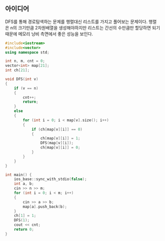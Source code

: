 ## 아이디어
DFS를 통해 경로탐색하는 문제를 행렬대신 리스트를 가지고 풀어보는 문제이다.
행렬은 n의 크기만큼 2차원배열을 생성해야하지만 리스트는 간선의 수만큼만 할당하면 되기 때문에
메모리 낭비 측면에서 좋은 성능을 보인다. 


```cpp
#include<iostream>
#include<vector>
using namespace std;

int n, m, cnt = 0;
vector<int> map[21];
int ch[21];

void DFS(int v)
{
	if (v == n)
	{
		cnt++;
		return;
	}
	else
	{
		for (int i = 0; i < map[v].size(); i++)
		{
			if (ch[map[v][i]] == 0)
			{
				ch[map[v][i]] = 1;
				DFS(map[v][i]);
				ch[map[v][i]] = 0;
			}
		}
	}
}

int main() {
	ios_base::sync_with_stdio(false);
	int a, b;
	cin >> n >> m;
	for (int i = 0; i < m; i++)
	{
		cin >> a >> b;
		map[a].push_back(b);
	}
	ch[1] = 1;
	DFS(1);
	cout << cnt;
	return 0;
}
```